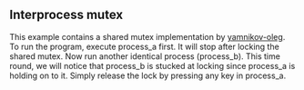 ## Interprocess mutex
This example contains a shared mutex implementation by [yamnikov-oleg](https://gist.github.com/yamnikov-oleg/abf61cf96b4867cbf72d). To run the program, execute process_a first. It will stop after locking the shared mutex. Now run another identical process (process_b). This time round, we will notice that process_b is stucked at locking since process_a is holding on to it. Simply release the lock by pressing any key in process_a. 
